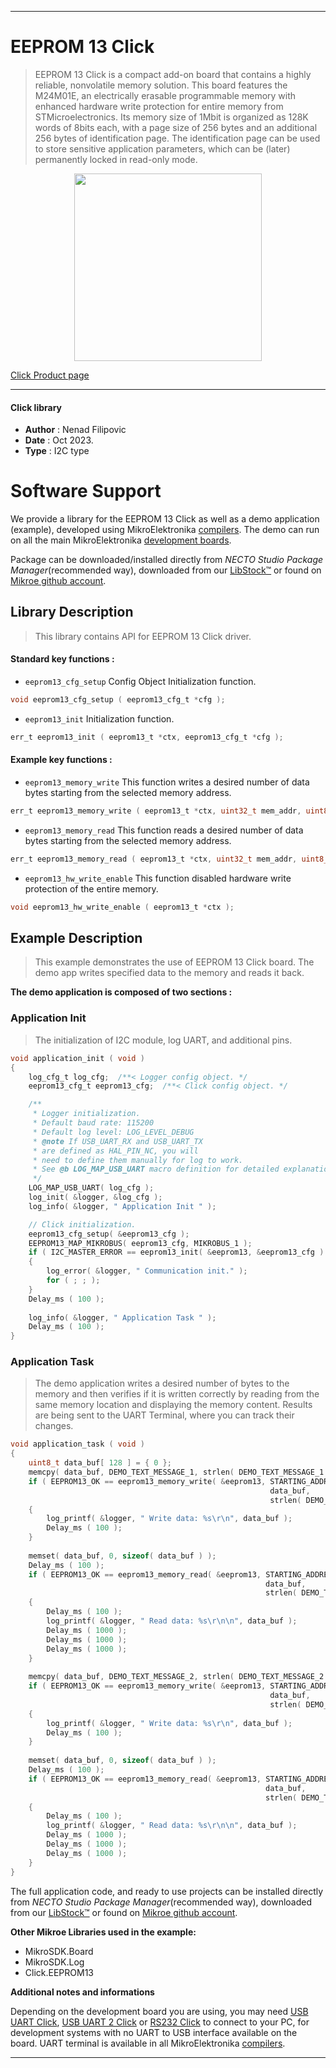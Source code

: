 
---
# EEPROM 13 Click

> EEPROM 13 Click is a compact add-on board that contains a highly reliable, nonvolatile memory solution. This board features the M24M01E, an electrically erasable programmable memory with enhanced hardware write protection for entire memory from STMicroelectronics. Its memory size of 1Mbit is organized as 128K words of 8bits each, with a page size of 256 bytes and an additional 256 bytes of identification page. The identification page can be used to store sensitive application parameters, which can be (later) permanently locked in read-only mode.

<p align="center">
  <img src="https://download.mikroe.com/images/click_for_ide/eeprom13_click.png" height=300px>
</p>

[Click Product page](https://www.mikroe.com/eeprom-13-click)

---


#### Click library

- **Author**        : Nenad Filipovic
- **Date**          : Oct 2023.
- **Type**          : I2C type


# Software Support

We provide a library for the EEPROM 13 Click
as well as a demo application (example), developed using MikroElektronika
[compilers](https://www.mikroe.com/necto-studio).
The demo can run on all the main MikroElektronika [development boards](https://www.mikroe.com/development-boards).

Package can be downloaded/installed directly from *NECTO Studio Package Manager*(recommended way), downloaded from our [LibStock&trade;](https://libstock.mikroe.com) or found on [Mikroe github account](https://github.com/MikroElektronika/mikrosdk_click_v2/tree/master/clicks).

## Library Description

> This library contains API for EEPROM 13 Click driver.

#### Standard key functions :

- `eeprom13_cfg_setup` Config Object Initialization function.
```c
void eeprom13_cfg_setup ( eeprom13_cfg_t *cfg );
```

- `eeprom13_init` Initialization function.
```c
err_t eeprom13_init ( eeprom13_t *ctx, eeprom13_cfg_t *cfg );
```

#### Example key functions :

- `eeprom13_memory_write` This function writes a desired number of data bytes starting from the selected memory address.
```c
err_t eeprom13_memory_write ( eeprom13_t *ctx, uint32_t mem_addr, uint8_t *data_in, uint8_t len );
```

- `eeprom13_memory_read` This function reads a desired number of data bytes starting from the selected memory address.
```c
err_t eeprom13_memory_read ( eeprom13_t *ctx, uint32_t mem_addr, uint8_t *data_out, uint8_t len );
```

- `eeprom13_hw_write_enable` This function disabled hardware write protection of the entire memory.
```c
void eeprom13_hw_write_enable ( eeprom13_t *ctx );
```

## Example Description

> This example demonstrates the use of EEPROM 13 Click board.
> The demo app writes specified data to the memory and reads it back.

**The demo application is composed of two sections :**

### Application Init

> The initialization of I2C module, log UART, and additional pins.

```c
void application_init ( void ) 
{
    log_cfg_t log_cfg;  /**< Logger config object. */
    eeprom13_cfg_t eeprom13_cfg;  /**< Click config object. */

    /** 
     * Logger initialization.
     * Default baud rate: 115200
     * Default log level: LOG_LEVEL_DEBUG
     * @note If USB_UART_RX and USB_UART_TX 
     * are defined as HAL_PIN_NC, you will 
     * need to define them manually for log to work. 
     * See @b LOG_MAP_USB_UART macro definition for detailed explanation.
     */
    LOG_MAP_USB_UART( log_cfg );
    log_init( &logger, &log_cfg );
    log_info( &logger, " Application Init " );

    // Click initialization.
    eeprom13_cfg_setup( &eeprom13_cfg );
    EEPROM13_MAP_MIKROBUS( eeprom13_cfg, MIKROBUS_1 );
    if ( I2C_MASTER_ERROR == eeprom13_init( &eeprom13, &eeprom13_cfg ) ) 
    {
        log_error( &logger, " Communication init." );
        for ( ; ; );
    }
    Delay_ms ( 100 );
    
    log_info( &logger, " Application Task " );
    Delay_ms ( 100 );
}
```

### Application Task

> The demo application writes a desired number of bytes to the memory 
> and then verifies if it is written correctly
> by reading from the same memory location and displaying the memory content.
> Results are being sent to the UART Terminal, where you can track their changes.

```c
void application_task ( void ) 
{
    uint8_t data_buf[ 128 ] = { 0 };
    memcpy( data_buf, DEMO_TEXT_MESSAGE_1, strlen( DEMO_TEXT_MESSAGE_1 ) );
    if ( EEPROM13_OK == eeprom13_memory_write( &eeprom13, STARTING_ADDRESS, 
                                                          data_buf, 
                                                          strlen( DEMO_TEXT_MESSAGE_1 ) ) )
    {
        log_printf( &logger, " Write data: %s\r\n", data_buf );
        Delay_ms ( 100 );
    }
    
    memset( data_buf, 0, sizeof( data_buf ) );
    Delay_ms ( 100 );
    if ( EEPROM13_OK == eeprom13_memory_read( &eeprom13, STARTING_ADDRESS, 
                                                         data_buf, 
                                                         strlen( DEMO_TEXT_MESSAGE_1 ) ) )
    {
        Delay_ms ( 100 );
        log_printf( &logger, " Read data: %s\r\n\n", data_buf );
        Delay_ms ( 1000 );
        Delay_ms ( 1000 );
        Delay_ms ( 1000 );
    }
    
    memcpy( data_buf, DEMO_TEXT_MESSAGE_2, strlen( DEMO_TEXT_MESSAGE_2 ) );
    if ( EEPROM13_OK == eeprom13_memory_write( &eeprom13, STARTING_ADDRESS, 
                                                          data_buf, 
                                                          strlen( DEMO_TEXT_MESSAGE_2 ) ) )
    {
        log_printf( &logger, " Write data: %s\r\n", data_buf );
        Delay_ms ( 100 );
    }
    
    memset( data_buf, 0, sizeof( data_buf ) );
    Delay_ms ( 100 );
    if ( EEPROM13_OK == eeprom13_memory_read( &eeprom13, STARTING_ADDRESS, 
                                                         data_buf, 
                                                         strlen( DEMO_TEXT_MESSAGE_2 ) ) )
    {
        Delay_ms ( 100 );
        log_printf( &logger, " Read data: %s\r\n\n", data_buf );
        Delay_ms ( 1000 );
        Delay_ms ( 1000 );
        Delay_ms ( 1000 );
    }
}
```

The full application code, and ready to use projects can be installed directly from *NECTO Studio Package Manager*(recommended way), downloaded from our [LibStock&trade;](https://libstock.mikroe.com) or found on [Mikroe github account](https://github.com/MikroElektronika/mikrosdk_click_v2/tree/master/clicks).

**Other Mikroe Libraries used in the example:**

- MikroSDK.Board
- MikroSDK.Log
- Click.EEPROM13

**Additional notes and informations**

Depending on the development board you are using, you may need
[USB UART Click](https://www.mikroe.com/usb-uart-click),
[USB UART 2 Click](https://www.mikroe.com/usb-uart-2-click) or
[RS232 Click](https://www.mikroe.com/rs232-click) to connect to your PC, for
development systems with no UART to USB interface available on the board. UART
terminal is available in all MikroElektronika
[compilers](https://shop.mikroe.com/compilers).

---
